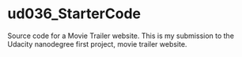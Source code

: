 # ud036_StarterCode
Source code for a Movie Trailer website. This is my submission to the Udacity nanodegree first project, movie trailer website. 
